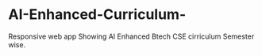 # AI-Enhanced-Curriculum-
Responsive web app Showing AI Enhanced Btech CSE cirriculum Semester wise. 
